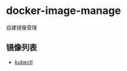 # docker-image-manage

自建镜像管理

## 镜像列表

* [kubectl](https://github.com/AlfieriChou/docker-image-manage/kubectl/README.md)
